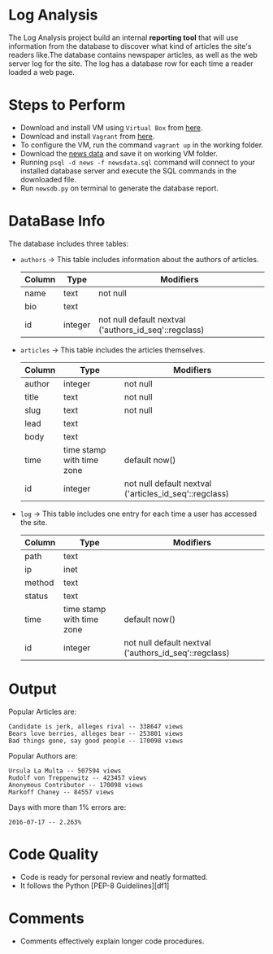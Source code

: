 # Log Analysis

The Log Analysis project build an internal **reporting tool** that will use information from the database to discover what kind of articles the site's readers like.The database contains newspaper articles, as well as the web server log for the site. The log has a database row for each time a reader loaded a web page.

# Steps to Perform

  - Download and install VM using `Virtual Box` from [here](https://www.virtualbox.org/wiki/Downloads).
  - Download and install `Vagrant` from [here](https://www.vagrantup.com/downloads.html).
  - To configure the VM, run the command `vagrant up` in the working folder.
  - Download the [news data](https://d17h27t6h515a5.cloudfront.net/topher/2016/August/57b5f748_newsdata/newsdata.zip) and save it on working VM folder.
  - Running `psql -d news -f newsdata.sql` command will connect to your installed database server and execute the SQL commands in the downloaded file.
  - Run `newsdb.py` on terminal to generate the database report.

# DataBase Info

  The database includes three tables:
  - `authors` -> This table includes information about the authors of articles.
    
    Column|Type|Modifiers
    ------|-----|-----
    name|text|not null
    bio|text|
    id|integer|not null default nextval ('authors_id_seq'::regclass)

  - `articles` -> This table includes the articles themselves.
  
    Column|Type|Modifiers
    ------|-----|-----
    author|integer|not null
    title|text|not null
    slug|text|not null
    lead|text|
    body|text|
    time|time stamp with time zone|default now()
    id|integer|not null default nextval ('articles_id_seq'::regclass)    

  - `log` -> This table includes one entry for each time a user has accessed the site.
  
    Column|Type|Modifiers
    ------|-----|-----
    path|text|
    ip|inet|
    method|text|
    status|text|
    time|time stamp with time zone|default now()
    id|integer|not null default nextval ('authors_id_seq'::regclass)


# Output

Popular Articles are:

	Candidate is jerk, alleges rival -- 338647 views
	Bears love berries, alleges bear -- 253801 views
	Bad things gone, say good people -- 170098 views

Popular Authors are:

	Ursula La Multa -- 507594 views
	Rudolf von Treppenwitz -- 423457 views
	Anonymous Contributor -- 170098 views
	Markoff Chaney -- 84557 views

Days with more than 1%  errors are:

	2016-07-17 -- 2.263%
	

# Code Quality
 - Code is ready for personal review and neatly formatted.
 - It follows the Python [PEP-8 Guidelines][df1]
 
# Comments
 - Comments effectively explain longer code procedures.
